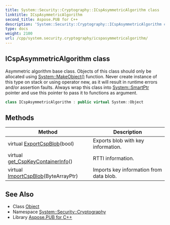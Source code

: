 ```yaml
---
title: System::Security::Cryptography::ICspAsymmetricAlgorithm class
linktitle: ICspAsymmetricAlgorithm
second_title: Aspose.PUB for C++
description: 'System::Security::Cryptography::ICspAsymmetricAlgorithm class. Asymmetric algorithm base class. Objects of this class should only be allocated using System::MakeObject() function. Never create instance of this type on stack or using operator new, as it will result in runtime errors and/or assertion faults. Always wrap this class into System::SmartPtr pointer and use this pointer to pass it to functions as argument in C++.'
type: docs
weight: 2100
url: /cpp/system.security.cryptography/icspasymmetricalgorithm/
---
```

## ICspAsymmetricAlgorithm class


Asymmetric algorithm base class. Objects of this class should only be allocated using [System::MakeObject()](../../system/makeobject/) function. Never create instance of this type on stack or using operator new, as it will result in runtime errors and/or assertion faults. Always wrap this class into [System::SmartPtr](../../system/smartptr/) pointer and use this pointer to pass it to functions as argument.

```cpp
class ICspAsymmetricAlgorithm : public virtual System::Object
```

## Methods

| Method | Description |
| --- | --- |
| virtual [ExportCspBlob](./exportcspblob/)(bool) | Exports blob with key information. |
| virtual [get_CspKeyContainerInfo](./get_cspkeycontainerinfo/)() | RTTI information. |
| virtual [ImportCspBlob](./importcspblob/)(ByteArrayPtr) | Imports key information from data blob. |
## See Also

* Class [Object](../../system/object/)
* Namespace [System::Security::Cryptography](../)
* Library [Aspose.PUB for C++](../../)
